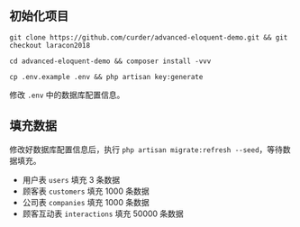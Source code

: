 ## 初始化项目

```shell script
git clone https://github.com/curder/advanced-eloquent-demo.git && git checkout laracon2018

cd advanced-eloquent-demo && composer install -vvv

cp .env.example .env && php artisan key:generate
```

修改 `.env` 中的数据库配置信息。

## 填充数据
修改好数据库配置信息后，执行 `php artisan migrate:refresh --seed`，等待数据填充。

- 用户表 `users` 填充 3 条数据
- 顾客表 `customers` 填充 1000 条数据
- 公司表 `companies` 填充 1000 条数据
- 顾客互动表 `interactions` 填充 50000 条数据 
